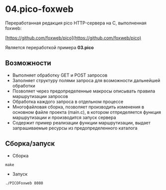 # 04.pico-foxweb

Переработанная редакция pico HTTP-сервера на С, выполненная foxweb: 

[https://github.com/foxweb/pico](https://github.com/foxweb/pico)

Является переработкой примера **03.pico**

## Возможности

- Выполняет обработку GET и POST запросов 
- Заполняет структуру полями запроса для возможности дальнейшей обработки
- Позволяет через предопределенные макросы описывать правила маршрутизации запросов
- Обработка каждого запроса в отдельном процессе
- Многофайловая сборка, позволяет производить изменения в основном файле проекта (main.c), в котором отпределяется функция маршрутизации и производится запуск сервера
- Содержит пример реализации функции маршрутизации, выдает запрашиваемые ресурсы из предопределенного каталога

## Сборка/запуск

- Сборка

~~~
make 
~~~

- Запуск

~~~
./PICOFoxweb 8080
~~~

